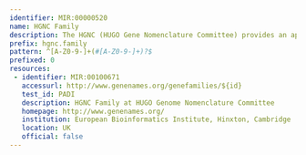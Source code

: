 ```yaml
---
identifier: MIR:00000520
name: HGNC Family
description: The HGNC (HUGO Gene Nomenclature Committee) provides an approved gene name and symbol (short-form abbreviation) for each known human gene. All approved symbols are stored in the HGNC database, and each symbol is unique. In addition, HGNC also provides symbols for both structural and functional gene families. This collection refers to records using the HGNC family symbol.
prefix: hgnc.family
pattern: ^[A-Z0-9-]+(#[A-Z0-9-]+)?$
prefixed: 0
resources:
 - identifier: MIR:00100671
   accessurl: http://www.genenames.org/genefamilies/${id}
   test_id: PADI
   description: HGNC Family at HUGO Genome Nomenclature Committee
   homepage: http://www.genenames.org/
   institution: European Bioinformatics Institute, Hinxton, Cambridge
   location: UK
   official: false
---
```


